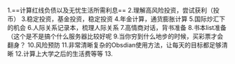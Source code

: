 1.==计算红线负债以及无忧生活所需利息==
2.理解高风险投资，尝试获利（投币）
3.稳定投资，基金投资，稳定投资 
4.年金计算，通货膨胀计算 
5.国际炒汇下的机会
6.人际关系记录本，梳理人际关系
7.高情商对话，背书准备
8.书本list准备（这个是不是搞个什么服务器比较好呢
9.当你穷到什么地步的时候，买彩票才会翻身？
10.风险预防
11.非常清晰复杂的Obsdian使用方法，让每天的目标都足够清晰
12.计算上大学之后的生活费等等
13.

